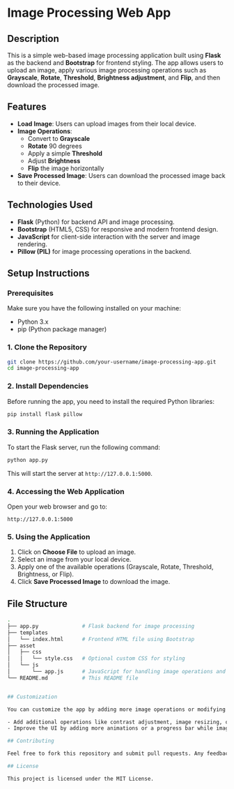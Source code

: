 # Image Processing Web App

## Description

This is a simple web-based image processing application built using **Flask** as the backend and **Bootstrap** for frontend styling. The app allows users to upload an image, apply various image processing operations such as **Grayscale**, **Rotate**, **Threshold**, **Brightness adjustment**, and **Flip**, and then download the processed image.

## Features

- **Load Image**: Users can upload images from their local device.
- **Image Operations**:
  - Convert to **Grayscale**
  - **Rotate** 90 degrees
  - Apply a simple **Threshold**
  - Adjust **Brightness**
  - **Flip** the image horizontally
- **Save Processed Image**: Users can download the processed image back to their device.

## Technologies Used

- **Flask** (Python) for backend API and image processing.
- **Bootstrap** (HTML5, CSS) for responsive and modern frontend design.
- **JavaScript** for client-side interaction with the server and image rendering.
- **Pillow (PIL)** for image processing operations in the backend.
  
## Setup Instructions

### Prerequisites

Make sure you have the following installed on your machine:

- Python 3.x
- pip (Python package manager)

### 1. Clone the Repository

```bash
git clone https://github.com/your-username/image-processing-app.git
cd image-processing-app
```

### 2. Install Dependencies

Before running the app, you need to install the required Python libraries:

```bash
pip install flask pillow
```

### 3. Running the Application

To start the Flask server, run the following command:

```bash
python app.py
```

This will start the server at `http://127.0.0.1:5000`.

### 4. Accessing the Web Application

Open your web browser and go to:

```
http://127.0.0.1:5000
```

### 5. Using the Application

1. Click on **Choose File** to upload an image.
2. Select an image from your local device.
3. Apply one of the available operations (Grayscale, Rotate, Threshold, Brightness, or Flip).
4. Click **Save Processed Image** to download the image.

## File Structure

```bash
.
├── app.py              # Flask backend for image processing
├── templates
│   └── index.html      # Frontend HTML file using Bootstrap
├── asset
│   ├── css
│   │   └── style.css   # Optional custom CSS for styling
│   └── js
│       └── app.js      # JavaScript for handling image operations and UI interaction
└── README.md           # This README file


## Customization

You can customize the app by adding more image operations or modifying the user interface. Here are a few ideas:

- Add additional operations like contrast adjustment, image resizing, or image cropping.
- Improve the UI by adding more animations or a progress bar while images are being processed.

## Contributing

Feel free to fork this repository and submit pull requests. Any feedback or suggestions are welcome!

## License

This project is licensed under the MIT License. 
